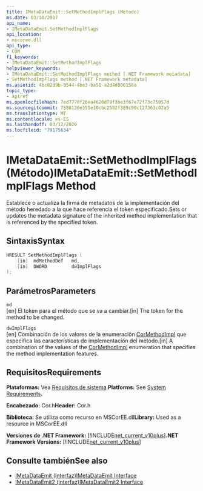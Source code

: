 ```yaml
---
title: IMetaDataEmit::SetMethodImplFlags (Método)
ms.date: 03/30/2017
api_name:
- IMetaDataEmit.SetMethodImplFlags
api_location:
- mscoree.dll
api_type:
- COM
f1_keywords:
- IMetaDataEmit::SetMethodImplFlags
helpviewer_keywords:
- IMetaDataEmit::SetMethodImplFlags method [.NET Framework metadata]
- SetMethodImpFlags method [.NET Framework metadata]
ms.assetid: 4bc82d9b-9544-4be3-ba51-a2d4d806158a
topic_type:
- apiref
ms.openlocfilehash: 7ed7770f26ea4620d79f3be3f67e72f73c75057d
ms.sourcegitcommit: 7588136e355e10cbc2582f389c90c127363c02a5
ms.translationtype: MT
ms.contentlocale: es-ES
ms.lasthandoff: 03/12/2020
ms.locfileid: "79175634"
---
```

# <a name="imetadataemitsetmethodimplflags-method"></a><span data-ttu-id="d2a24-102">IMetaDataEmit::SetMethodImplFlags (Método)</span><span class="sxs-lookup"><span data-stu-id="d2a24-102">IMetaDataEmit::SetMethodImplFlags Method</span></span>
<span data-ttu-id="d2a24-103">Establece o actualiza la firma de metadatos de la implementación del método heredado a la que hace referencia el token especificado.</span><span class="sxs-lookup"><span data-stu-id="d2a24-103">Sets or updates the metadata signature of the inherited method implementation that is referenced by the specified token.</span></span>  
  
## <a name="syntax"></a><span data-ttu-id="d2a24-104">Sintaxis</span><span class="sxs-lookup"><span data-stu-id="d2a24-104">Syntax</span></span>  
  
```cpp  
HRESULT SetMethodImplFlags (
    [in]  mdMethodDef   md,
    [in]  DWORD         dwImplFlags
);  
```  
  
## <a name="parameters"></a><span data-ttu-id="d2a24-105">Parámetros</span><span class="sxs-lookup"><span data-stu-id="d2a24-105">Parameters</span></span>  
 `md`  
 <span data-ttu-id="d2a24-106">[en] El token para el método que se va a cambiar.</span><span class="sxs-lookup"><span data-stu-id="d2a24-106">[in] The token for the method to be changed.</span></span>  
  
 `dwImplFlags`  
 <span data-ttu-id="d2a24-107">[en] Combinación de los valores de la enumeración [CorMethodImpl](../../../../docs/framework/unmanaged-api/metadata/cormethodimpl-enumeration.md) que especifica las características de implementación del método.</span><span class="sxs-lookup"><span data-stu-id="d2a24-107">[in] A combination of the values of the [CorMethodImpl](../../../../docs/framework/unmanaged-api/metadata/cormethodimpl-enumeration.md) enumeration that specifies the method implementation features.</span></span>  
  
## <a name="requirements"></a><span data-ttu-id="d2a24-108">Requisitos</span><span class="sxs-lookup"><span data-stu-id="d2a24-108">Requirements</span></span>  
 <span data-ttu-id="d2a24-109">**Plataformas:** Vea [Requisitos de sistema](../../../../docs/framework/get-started/system-requirements.md).</span><span class="sxs-lookup"><span data-stu-id="d2a24-109">**Platforms:** See [System Requirements](../../../../docs/framework/get-started/system-requirements.md).</span></span>  
  
 <span data-ttu-id="d2a24-110">**Encabezado:** Cor.h</span><span class="sxs-lookup"><span data-stu-id="d2a24-110">**Header:** Cor.h</span></span>  
  
 <span data-ttu-id="d2a24-111">**Biblioteca:** Se utiliza como recurso en MSCorEE.dll</span><span class="sxs-lookup"><span data-stu-id="d2a24-111">**Library:** Used as a resource in MSCorEE.dll</span></span>  
  
 <span data-ttu-id="d2a24-112">**Versiones de .NET Framework:** [!INCLUDE[net_current_v10plus](../../../../includes/net-current-v10plus-md.md)]</span><span class="sxs-lookup"><span data-stu-id="d2a24-112">**.NET Framework Versions:** [!INCLUDE[net_current_v10plus](../../../../includes/net-current-v10plus-md.md)]</span></span>  
  
## <a name="see-also"></a><span data-ttu-id="d2a24-113">Consulte también</span><span class="sxs-lookup"><span data-stu-id="d2a24-113">See also</span></span>

- [<span data-ttu-id="d2a24-114">IMetaDataEmit (interfaz)</span><span class="sxs-lookup"><span data-stu-id="d2a24-114">IMetaDataEmit Interface</span></span>](../../../../docs/framework/unmanaged-api/metadata/imetadataemit-interface.md)
- [<span data-ttu-id="d2a24-115">IMetaDataEmit2 (interfaz)</span><span class="sxs-lookup"><span data-stu-id="d2a24-115">IMetaDataEmit2 Interface</span></span>](../../../../docs/framework/unmanaged-api/metadata/imetadataemit2-interface.md)
